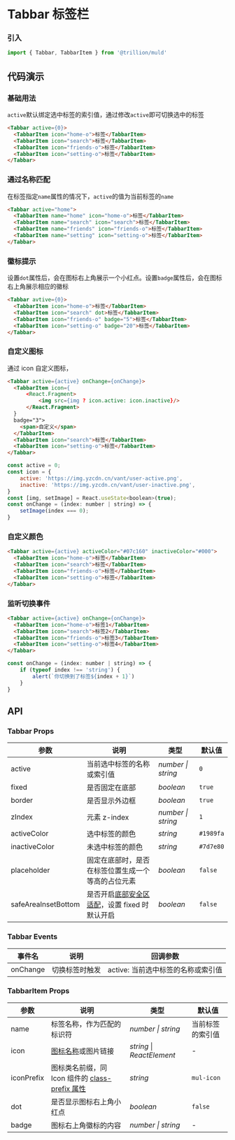 # Tabbar 标签栏

### 引入

```js
import { Tabbar, TabbarItem } from '@trillion/muld'
```

## 代码演示

### 基础用法

`active`默认绑定选中标签的索引值，通过修改`active`即可切换选中的标签

```html
<Tabbar active={0}>
  <TabbarItem icon="home-o">标签</TabbarItem>
  <TabbarItem icon="search">标签</TabbarItem>
  <TabbarItem icon="friends-o">标签</TabbarItem>
  <TabbarItem icon="setting-o">标签</TabbarItem>
</Tabbar>
```

### 通过名称匹配

在标签指定`name`属性的情况下，`active`的值为当前标签的`name`

```html
<Tabbar active="home">
  <TabbarItem name="home" icon="home-o">标签</TabbarItem>
  <TabbarItem name="search" icon="search">标签</TabbarItem>
  <TabbarItem name="friends" icon="friends-o">标签</TabbarItem>
  <TabbarItem name="setting" icon="setting-o">标签</TabbarItem>
</Tabbar>
```

### 徽标提示

设置`dot`属性后，会在图标右上角展示一个小红点。设置`badge`属性后，会在图标右上角展示相应的徽标

```html
<Tabbar avtive={0}>
  <TabbarItem icon="home-o">标签</TabbarItem>
  <TabbarItem icon="search" dot>标签</TabbarItem>
  <TabbarItem icon="friends-o" badge="5">标签</TabbarItem>
  <TabbarItem icon="setting-o" badge="20">标签</TabbarItem>
</Tabbar>
```

### 自定义图标

通过 icon 自定义图标，

```html
<Tabbar active={active} onChange={onChange}>
  <TabbarItem icon={
      <React.Fragment>
          <img src={img ? icon.active: icon.inactive}/>
      </React.Fragment>
  } 
  badge="3">
    <span>自定义</span>
  </TabbarItem>
  <TabbarItem icon="search">标签</TabbarItem>
  <TabbarItem icon="setting-o">标签</TabbarItem>
</Tabbar>
```

```js
const active = 0;
const icon = {
    active: 'https://img.yzcdn.cn/vant/user-active.png',
    inactive: 'https://img.yzcdn.cn/vant/user-inactive.png',
}
const [img, setImage] = React.useState<boolean>(true);
const onChange = (index: number | string) => {
    setImage(index === 0);
}
```

### 自定义颜色

```html
<Tabbar active={active} activeColor="#07c160" inactiveColor="#000">
  <TabbarItem icon="home-o">标签</TabbarItem>
  <TabbarItem icon="search">标签</TabbarItem>
  <TabbarItem icon="friends-o">标签</TabbarItem>
  <TabbarItem icon="setting-o">标签</TabbarItem>
</Tabbar>
```

### 监听切换事件

```html
<Tabbar active={active} onChange={onChange}>
  <TabbarItem icon="home-o">标签1</TabbarItem>
  <TabbarItem icon="search">标签2</TabbarItem>
  <TabbarItem icon="friends-o">标签3</TabbarItem>
  <TabbarItem icon="setting-o">标签4</TabbarItem>
</Tabbar>
```

```js
const onChange = (index: number | string) => {
    if (typeof index !== 'string') {
        alert(`你切换到了标签${index + 1}`)
    }
}
```
## API

### Tabbar Props

| 参数 | 说明 | 类型 | 默认值 |
| --- | --- | --- | --- |
| active | 当前选中标签的名称或索引值 | _number \| string_ | `0` |
| fixed | 是否固定在底部 | _boolean_ | `true` |
| border | 是否显示外边框 | _boolean_ | `true` |
| zIndex | 元素 z-index | _number \| string_ | `1` |
| activeColor | 选中标签的颜色 | _string_ | `#1989fa` |
| inactiveColor | 未选中标签的颜色 | _string_ | `#7d7e80` |
| placeholder | 固定在底部时，是否在标签位置生成一个等高的占位元素 | _boolean_ | `false` |
| safeAreaInsetBottom | 是否开启[底部安全区适配](#/zh-CN/quickstart#di-bu-an-quan-qu-gua-pei)，设置 fixed 时默认开启 | _boolean_ | `false` |

### Tabbar Events

| 事件名 | 说明           | 回调参数                           |
| ------ | -------------- | ---------------------------------- |
| onChange | 切换标签时触发 | active: 当前选中标签的名称或索引值 |

### TabbarItem Props

| 参数 | 说明 | 类型 | 默认值 |
| --- | --- | --- | --- |
| name | 标签名称，作为匹配的标识符 | _number \| string_ | 当前标签的索引值 |
| icon | [图标名称](#/zh-CN/icon)或图片链接 | _string_ \| _ReactElement_ | - |
| iconPrefix | 图标类名前缀，同 Icon 组件的 [class-prefix 属性](#/zh-CN/icon#props) | _string_ | `mul-icon` |
| dot | 是否显示图标右上角小红点 | _boolean_ | `false` |
| badge | 图标右上角徽标的内容 | _number \| string_ | - |

